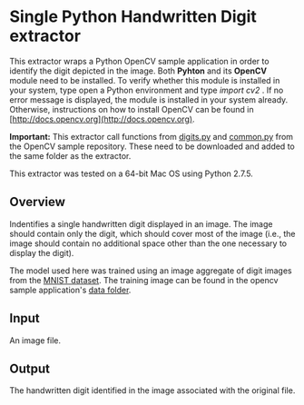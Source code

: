 # Single Python Handwritten Digit extractor

This extractor wraps a Python OpenCV sample application in order to identify the digit depicted in the image.
Both **Pyhton** and its **OpenCV** module need to be installed. To verify whether this module is installed in your system, type open a Python environment and type *import cv2* . If no error message is displayed, the module is installed in your system already. Otherwise, instructions on how to install OpenCV can be found in [http://docs.opencv.org](http://docs.opencv.org).

**Important:** This extractor call functions from [digits.py](https://github.com/Itseez/opencv/blob/master/samples/python2/digits.py) and [common.py](https://github.com/Itseez/opencv/blob/master/samples/python2/common.py) from the OpenCV sample repository. These need to be downloaded and added to the same folder as the extractor.

This extractor was tested on a 64-bit Mac OS using Python 2.7.5.

## Overview

Indentifies a single handwritten digit displayed in an image. The image should contain only the digit, which should cover most of the image (i.e., the image should contain no additional space other than the one necessary to display the digit).

The model used here was trained using an image aggregate of digit images from the [MNIST dataset](http://yann.lecun.com/exdb/mnist/). The training image can be found in the opencv sample application's [data folder](https://github.com/Itseez/opencv/blob/master/samples/python2/data/digits.png).

## Input
An image file.

## Output
The handwritten digit identified in the image associated with the original file.
